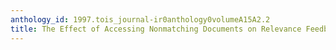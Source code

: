 ```yaml
---
anthology_id: 1997.tois_journal-ir0anthology0volumeA15A2.2
title: The Effect of Accessing Nonmatching Documents on Relevance Feedback
---
```

